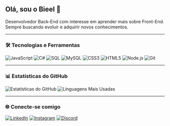 ## Olá, sou o Bieel 👋

Desenvolvedor Back-End com interesse em aprender mais sobre Front-End. Sempre buscando evoluir e adquirir novos conhecimentos.

---

### 🛠️ Tecnologias e Ferramentas

![JavaScript](https://img.shields.io/badge/-JavaScript-05122A?style=flat&logo=javascript)
![C#](https://img.shields.io/badge/-C%23-05122A?style=flat&logo=c-sharp)
![SQL](https://img.shields.io/badge/-SQL-05122A?style=flat&logo=postgresql)
![MySQL](https://img.shields.io/badge/-MySQL-05122A?style=flat&logo=mysql)
![CSS3](https://img.shields.io/badge/-CSS3-05122A?style=flat&logo=css3)
![HTML5](https://img.shields.io/badge/-HTML5-05122A?style=flat&logo=html5)
![Node.js](https://img.shields.io/badge/-Node.js-05122A?style=flat&logo=node.js)
![Git](https://img.shields.io/badge/-Git-05122A?style=flat&logo=git)

---

### 📊 Estatísticas do GitHub

![Estatísticas do GitHub](https://github-readme-stats.vercel.app/api?username=bieelraro&show_icons=true&theme=default)
![Linguagens Mais Usadas](https://github-readme-stats.vercel.app/api/top-langs/?username=bieelraro&layout=compact&theme=default)

---

### 🌐 Conecte-se comigo

[![LinkedIn](https://img.shields.io/badge/-LinkedIn-05122A?style=flat&logo=linkedin)](https://www.linkedin.com/in/seu-perfil)
[![Instagram](https://img.shields.io/badge/-Instagram-05122A?style=flat&logo=instagram)](https://www.instagram.com/seu-perfil)
[![Discord](https://img.shields.io/badge/-Discord-05122A?style=flat&logo=discord)](https://discord.com/users/seu-id)
